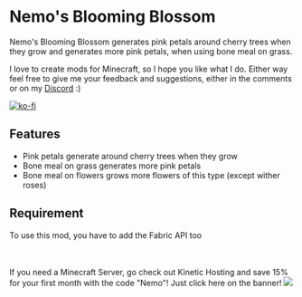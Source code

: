 # Nemo's Blooming Blossom

Nemo's Blooming Blossom generates pink petals around cherry trees when they grow and generates more pink petals, when using bone meal on grass.

I love to create mods for Minecraft, so I hope you like what I do.
Either way feel free to give me your feedback and suggestions, either in the comments or on my [Discord](https://discord.com/invite/yxs9dga) :)

[![ko-fi](https://ko-fi.com/img/githubbutton_sm.svg)](https://ko-fi.com/J3J5UXAPK)

## Features
- Pink petals generate around cherry trees when they grow
- Bone meal on grass generates more pink petals
- Bone meal on flowers grows more flowers of this type (except wither roses)

## Requirement
To use this mod, you have to add the Fabric API too

<br></br>
If you need a Minecraft Server, go check out Kinetic Hosting and save 15% for your first month with the code "Nemo"! Just click here on the banner!
[![](https://imgur.com/lguE51t.png)](https://billing.kinetichosting.net/aff.php?aff=679)